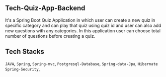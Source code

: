 ## Tech-Quiz-App-Backend
It's a Spring Boot Quiz Application in which user can create a new quiz in specific category and can play that quiz using quiz id and user can also add new questions with any categories. In this application user can choose total number of questions before creating a quiz.

## Tech Stacks
`JAVA`,
`Spring`,
`Spring-mvc`,
`Postgresql-Database`,
`Spring-data-Jpa`,
`Hibernate`
`Spring-Security`,

